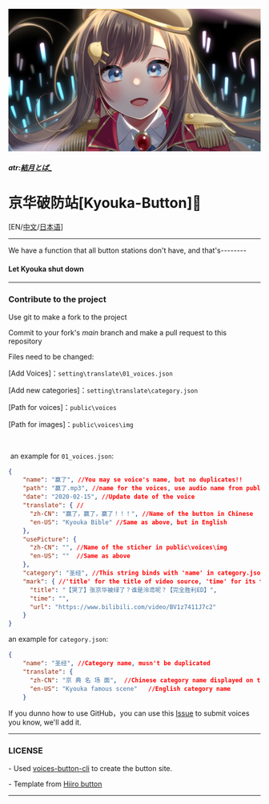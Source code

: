 ![1624762654518](./kyouka.jpg)

##### atr:[結月とば_](https://space.bilibili.com/8799104)

# 京华破防站[Kyouka-Button]🔨

[EN/[中文](https://github.com/YYRDIO/Kyouka-button/blob/main/README.md)/[日本语](https://github.com/YYRDIO/Kyouka-button/blob/main/README-JA.md)]

------

We have a function that all button stations don't have, and that's--------

#### **Let Kyouka shut down**

------

### Contribute to the project
 Use git to make a fork to the project

 Commit to your fork's *main* branch and make a pull request to this repository

 Files need to be changed:
 
[Add Voices]：`setting\translate\01_voices.json`
 
[Add new categories]：`setting\translate\category.json`

[Path for voices]：`public\voices`

[Path for images]：`public\voices\img`

<br/>

​	an example for `01_voices.json`:

```json
{
    "name": "赢了", //You may se voice's name, but no duplicates!! 
    "path": "赢了.mp3", //name for the voices, use audio name from public\voices (remember to use mp3 format)
    "date": "2020-02-15", //Update date of the voice
    "translate": { //
      "zh-CN": "赢了，赢了，赢了！！！", //Name of the button in Chinese
      "en-US": "Kyouka Bible" //Same as above, but in English
    },
    "usePicture": { 
      "zh-CN": "", //Name of the sticher in public\voices\img 
      "en-US": ""  //Same as above
    },
    "category": "圣经", //This string binds with 'name' in category.json
    "mark": { //'title' for the title of video source, 'time' for its timestamp, 'url' for its url
      "title": "【哭了】张京华被绿了？谁是泠鸢呢？【完全胜利ED】",
      "time": "",
      "url": "https://www.bilibili.com/video/BV1z7411J7c2"
    }
}
```

an example for `category.json`:

```json
{
    "name": "圣经", //Category name, musn't be duplicated
    "translate": {
      "zh-CN": "京 典 名 场 面",  //Chinese category name displayed on the site
      "en-US": "Kyouka famous scene"   //English category name
    }
```

If you dunno how to use GitHub，you can use this [Issue](https://github.com/YYRDIO/Kyouka-button/issues/17) to submit voices you know, we'll add it.

------

### **LICENSE** ###

\- Used [voices-button-cli](https://github.com/blacktunes/voices-button-cli) to create the button site.

\- Template from [Hiiro button](https://github.com/blacktunes/hiiro-button)


------